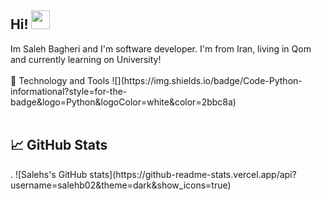 <h2>Hi! <img src="https://raw.githubusercontent.com/MartinHeinz/MartinHeinz/master/wave.gif" width="30px"></h2>
Im Saleh Bagheri and I'm software developer. I'm from Iran, living in Qom and currently learning on University! 
<br><br>
🔧 Technology and Tools
![](https://img.shields.io/badge/Code-Python-informational?style=for-the-badge&logo=Python&logoColor=white&color=2bbc8a)
<br><br>
<h2>📈 GitHub Stats</h2>.
![Salehs's GitHub stats](https://github-readme-stats.vercel.app/api?username=salehb02&theme=dark&show_icons=true)
